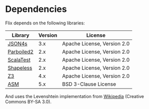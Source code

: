 # Dependencies #

Flix depends on the following libraries:

| Library                                              | Version | License                     |
| ---------------------------------------------------- | ------- | --------------------------- |
| [JSON4s](https://github.com/json4s/json4s)           |     3.x | Apache License, Version 2.0 |
| [Parboiled2](https://github.com/sirthias/parboiled2) |     2.x | Apache License, Version 2.0 |
| [ScalaTest](http://www.scalatest.org/)               |     2.x | Apache License, Version 2.0 |
| [Shapeless](https://github.com/milessabin/shapeless) |     2.x | Apache License, Version 2.0 |
| [Z3](https://github.com/Z3Prover/z3)                 |     4.x | Apache License, Version 2.0 |
| [ASM](http://asm.ow2.org/)                           |     5.x | BSD 3-Clause License        |

And uses the Levenshtein implementation
from [Wikipedia](https://en.wikibooks.org/wiki/Algorithm_Implementation/Strings/Levenshtein_distance#Scala) (Creative Commons BY-SA 3.0).
